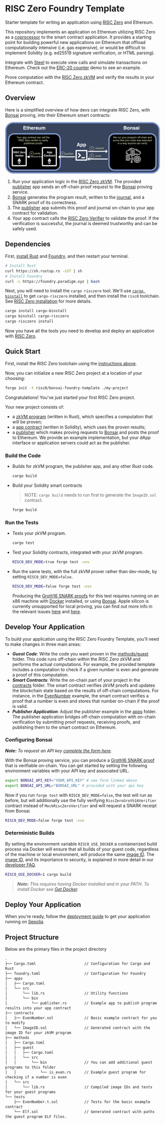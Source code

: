 # RISC Zero Foundry Template

Starter template for writing an application using [RISC Zero] and Ethereum.

This repository implements an application on Ethereum utilizing RISC Zero as a [coprocessor] to the smart contract application.
It provides a starting point for building powerful new applications on Ethereum that offload computationally intensive (i.e. gas expensive), or would be difficult to implement Solidity (e.g. ed25519 signature verification, or HTML parsing).

<!-- TODO(#100) Integrate support for Steel more directly into this repo -->
Integrate with [Steel][steel-repo] to execute view calls and simulate transactions on Ethereum. Check out the [ERC-20 counter][erc20-counter] demo to see an example.

Prove computation with the [RISC Zero zkVM] and verify the results in your Ethereum contract.

## Overview

Here is a simplified overview of how devs can integrate RISC Zero, with [Bonsai] proving, into their Ethereum smart contracts:

![RISC Zero Foundry Template Diagram](images/risc0-foundry-template.png)

1. Run your application logic in the [RISC Zero zkVM]. The provided [publisher] app sends an off-chain proof request to the [Bonsai] proving service.
2. [Bonsai] generates the program result, written to the [journal], and a SNARK proof of its correctness.
3. The [publisher] app submits this proof and journal on-chain to your app contract for validation.
4. Your app contract calls the [RISC Zero Verifier] to validate the proof. If the verification is successful, the journal is deemed trustworthy and can be safely used.

## Dependencies

First, [install Rust] and [Foundry], and then restart your terminal.

```sh
# Install Rust
curl https://sh.rustup.rs -sSf | sh
# Install Foundry
curl -L https://foundry.paradigm.xyz | bash
```

Next, you will need to install the `cargo risczero` tool.
We'll use [`cargo binstall`][cargo-binstall] to get `cargo-risczero` installed, and then install the `risc0` toolchain.
See [RISC Zero installation] for more details.

```sh
cargo install cargo-binstall
cargo binstall cargo-risczero
cargo risczero install
```

Now you have all the tools you need to develop and deploy an application with [RISC Zero].

## Quick Start

First, install the RISC Zero toolchain using the [instructions above](#dependencies).

Now, you can initialize a new RISC Zero project at a location of your choosing:

```sh
forge init -t risc0/bonsai-foundry-template ./my-project
```

Congratulations! You've just started your first RISC Zero project.

Your new project consists of:

- a [zkVM program] (written in Rust), which specifies a computation that will be proven;
- a [app contract] (written in Solidity), which uses the proven results;
- a [publisher] which makes proving requests to [Bonsai] and posts the proof to Ethereum.
  We provide an example implementation, but your dApp interface or application servers could act as the publisher.

### Build the Code

- Builds for zkVM program, the publisher app, and any other Rust code.

  ```sh
  cargo build
  ```

- Build your Solidity smart contracts

  > NOTE: `cargo build` needs to run first to generate the `ImageID.sol` contract.

  ```sh
  forge build
  ```

### Run the Tests

- Tests your zkVM program.

  ```sh
  cargo test
  ```

- Test your Solidity contracts, integrated with your zkVM program.

  ```sh
  RISC0_DEV_MODE=true forge test -vvv 
  ```

- Run the same tests, with the full zkVM prover rather than dev-mode, by setting `RISC0_DEV_MODE=false`.

  ```sh
  RISC0_DEV_MODE=false forge test -vvv
  ```

  Producing the [Groth16 SNARK proofs][Groth16] for this test requires running on an x86 machine with [Docker] installed, or using [Bonsai](#configuring-bonsai). Apple silicon is currently unsupported for local proving, you can find out more info in the relevant issues [here](https://github.com/risc0/risc0/issues/1520) and [here](https://github.com/risc0/risc0/issues/1749). 

## Develop Your Application

To build your application using the RISC Zero Foundry Template, you’ll need to make changes in three main areas:

- ***Guest Code***: Write the code you want proven in the [methods/guest](./methods/guest/) folder. This code runs off-chain within the RISC Zero zkVM and performs the actual computations. For example, the provided template includes a computation to check if a given number is even and generate a proof of this computation.
- ***Smart Contracts***: Write the on-chain part of your project in the [contracts](./contracts/) folder. The smart contract verifies zkVM proofs and updates the blockchain state based on the results of off-chain computations. For instance, in the [EvenNumber](./contracts/EvenNumber.sol) example, the smart contract verifies a proof that a number is even and stores that number on-chain if the proof is valid.
- ***Publisher Application***: Adjust the publisher example in the [apps](./apps/) folder. The publisher application bridges off-chain computation with on-chain verification by submitting proof requests, receiving proofs, and publishing them to the smart contract on Ethereum.

### Configuring Bonsai

***Note:*** *To request an API key [complete the form here](https://bonsai.xyz/apply).*

With the Bonsai proving service, you can produce a [Groth16 SNARK proof][Groth16] that is verifiable on-chain.
You can get started by setting the following environment variables with your API key and associated URL.

```bash
export BONSAI_API_KEY="YOUR_API_KEY" # see form linked above
export BONSAI_API_URL="BONSAI_URL" # provided with your api key
```

Now if you run `forge test` with `RISC0_DEV_MODE=false`, the test will run as before, but will additionally use the fully verifying `RiscZeroGroth16Verifier` contract instead of `MockRiscZeroVerifier` and will request a SNARK receipt from Bonsai.

```bash
RISC0_DEV_MODE=false forge test -vvv
```

### Deterministic Builds

By setting the environment variable `RISC0_USE_DOCKER` a containerized build process via Docker will ensure that all builds of your guest code, regardless of the machine or local environment, will produce the same [image ID][image-id].
The [image ID][image-id], and its importance to security, is explained in more detail in our [developer FAQ].

```bash
RISC0_USE_DOCKER=1 cargo build
```

> ***Note:*** *This requires having Docker installed and in your PATH. To install Docker see [Get Docker][Docker].*

## Deploy Your Application

When you're ready, follow the [deployment guide] to get your application running on [Sepolia].

## Project Structure

Below are the primary files in the project directory

```text
.
├── Cargo.toml                      // Configuration for Cargo and Rust
├── foundry.toml                    // Configuration for Foundry
├── apps
│   ├── Cargo.toml
│   └── src
│       └── lib.rs                  // Utility functions
│       └── bin                     
│           └── publisher.rs        // Example app to publish program results into your app contract 
├── contracts
│   ├── EvenNumber.sol              // Basic example contract for you to modify
│   └── ImageID.sol                 // Generated contract with the image ID for your zkVM program
├── methods
│   ├── Cargo.toml
│   ├── guest
│   │   ├── Cargo.toml
│   │   └── src
│   │       └── bin                 // You can add additional guest programs to this folder
│   │           └── is_even.rs      // Example guest program for checking if a number is even
│   └── src
│       └── lib.rs                  // Compiled image IDs and tests for your guest programs
└── tests
    ├── EvenNumber.t.sol            // Tests for the basic example contract
    └── Elf.sol                     // Generated contract with paths the guest program ELF files.
```

[Bonsai]: https://dev.bonsai.xyz/
[Foundry]: https://getfoundry.sh/
[Docker]: https://docs.docker.com/get-docker/
[Groth16]: https://www.risczero.com/news/on-chain-verification
[RISC Zero Verifier]: https://github.com/risc0/risc0/blob/release-0.21/bonsai/ethereum/contracts/IRiscZeroVerifier.sol
[RISC Zero installation]: https://dev.risczero.com/api/zkvm/install
[RISC Zero zkVM]: https://dev.risczero.com/zkvm
[RISC Zero]: https://www.risczero.com/
[Sepolia]: https://www.alchemy.com/overviews/sepolia-testnet
[app contract]: ./contracts/
[cargo-binstall]: https://github.com/cargo-bins/cargo-binstall#cargo-binaryinstall
[coprocessor]: https://www.risczero.com/news/a-guide-to-zk-coprocessors-for-scalability
[deployment guide]: /deployment-guide.md
[developer FAQ]: https://dev.risczero.com/faq#zkvm-application-design
[image-id]: https://dev.risczero.com/terminology#image-id
[install Rust]: https://doc.rust-lang.org/cargo/getting-started/installation.html
[journal]: https://dev.risczero.com/terminology#journal
[publisher]: ./apps/README.md
[zkVM program]: ./methods/guest/
[steel-repo]: https://github.com/risc0/risc0-ethereum/tree/main/steel
[erc20-counter]: https://github.com/risc0/risc0-ethereum/tree/main/examples/erc20-counter

